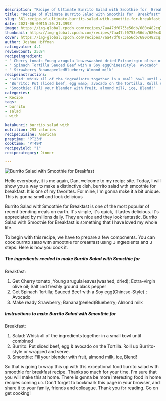 ```yaml
---
description: "Recipe of Ultimate Burrito Salad with Smoothie for  Breakfast"
title: "Recipe of Ultimate Burrito Salad with Smoothie for  Breakfast"
slug: 361-recipe-of-ultimate-burrito-salad-with-smoothie-for-breakfast
date: 2021-06-09T15:30:21.399Z
image: https://img-global.cpcdn.com/recipes/7aa47df0753e56db/680x482cq70/burrito-salad-with-smoothie-for-breakfast-recipe-main-photo.jpg
thumbnail: https://img-global.cpcdn.com/recipes/7aa47df0753e56db/680x482cq70/burrito-salad-with-smoothie-for-breakfast-recipe-main-photo.jpg
cover: https://img-global.cpcdn.com/recipes/7aa47df0753e56db/680x482cq70/burrito-salad-with-smoothie-for-breakfast-recipe-main-photo.jpg
author: Joshua Hoffman
ratingvalue: 4.1
reviewcount: 25384
recipeingredient:
- " Cherry tomato Young arugula leaveswashed dried Extravirgin olive oil Salt and freshly ground black pepper"
- " Spinach Tortilla Sauced Beef with a Soy eggChineseStyle  Avocado"
- " Strawberry BananapeeledBlueberry Almond milk"
recipeinstructions:
- "Salad: Whisk all of the ingredients together in a small bowl until combined"
- "Burrito: Put sliced beef, egg &amp; avocado on the Tortilla. Rolll up Burrito-style or wrapped and serve."
- "Smoothie: Fill your blender with fruit, almond milk, ice, Blend!"
categories:
- Recipe
tags:
- burrito
- salad
- with

katakunci: burrito salad with 
nutrition: 293 calories
recipecuisine: American
preptime: "PT23M"
cooktime: "PT49M"
recipeyield: "1"
recipecategory: Dinner

---
```



![Burrito Salad with Smoothie for 
Breakfast](https://img-global.cpcdn.com/recipes/7aa47df0753e56db/680x482cq70/burrito-salad-with-smoothie-for-breakfast-recipe-main-photo.jpg)

Hello everybody, it is me again, Dan, welcome to my recipe site. Today, I will show you a way to make a distinctive dish, burrito salad with smoothie for 
breakfast. It is one of my favorites. For mine, I'm gonna make it a bit unique. This is gonna smell and look delicious.

Burrito Salad with Smoothie for 
Breakfast is one of the most popular of recent trending meals on earth. It's simple, it's quick, it tastes delicious. It's appreciated by millions daily. They are nice and they look fantastic. Burrito Salad with Smoothie for 
Breakfast is something that I have loved my whole life.




To begin with this recipe, we have to prepare a few components. You can cook burrito salad with smoothie for 
breakfast using 3 ingredients and 3 steps. Here is how you cook it.

<!--inarticleads1-->

##### The ingredients needed to make Burrito Salad with Smoothie for 
Breakfast:

1. Get  Cherry tomato ;Young arugula leaves(washed, dried); Extra-virgin olive oil; Salt and freshly ground black pepper
1. Get  Spinach Tortilla; Sauced Beef with a Soy egg(Chinese-Style) ; Avocado
1. Make ready  Strawberry; Banana(peeled)Blueberry; Almond milk




<!--inarticleads2-->

##### Instructions to make Burrito Salad with Smoothie for 
Breakfast:

1. Salad: Whisk all of the ingredients together in a small bowl until combined
1. Burrito: Put sliced beef, egg &amp; avocado on the Tortilla. Rolll up Burrito-style or wrapped and serve.
1. Smoothie: Fill your blender with fruit, almond milk, ice, Blend!




So that is going to wrap this up with this exceptional food burrito salad with smoothie for 
breakfast recipe. Thanks so much for your time. I'm sure that you will make this at home. There is gonna be more interesting food in home recipes coming up. Don't forget to bookmark this page in your browser, and share it to your family, friends and colleague. Thank you for reading. Go on get cooking!
